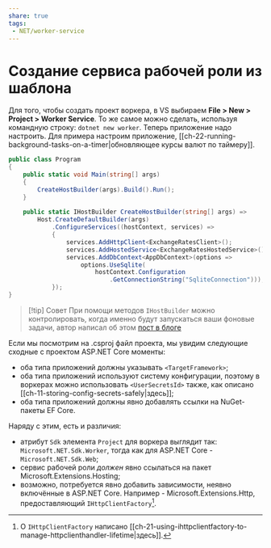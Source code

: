 ```yaml
---
share: true
tags:
 - NET/worker-service
---
```

# Создание сервиса рабочей роли из шаблона
Для того, чтобы создать проект воркера, в VS выбираем **File > New > Project > Worker Service**. То же самое можно сделать, используя командную строку: `dotnet new worker`.
Теперь приложение надо настроить. Для примера настроим приложение, [[ch-22-running-background-tasks-on-a-timer|обновляющее курсы валют по таймеру]].
```csharp
public class Program
{
	public static void Main(string[] args)
	{
		CreateHostBuilder(args).Build().Run();
	}
	
	public static IHostBuilder CreateHostBuilder(string[] args) =>
		Host.CreateDefaultBuilder(args)
			.ConfigureServices((hostContext, services) =>
			{
				services.AddHttpClient<ExchangeRatesClient>();
				services.AddHostedService<ExchangeRatesHostedService>();
				services.AddDbContext<AppDbContext>(options =>
					options.UseSqlite(
						hostContext.Configuration
							.GetConnectionString("SqliteConnection")));
			});
}
```
> [!tip] Совет
> При помощи методов `IHostBuilder` можно контролировать, когда именно будут запускаться ваши фоновые задачи, автор написал об этом [пост в блоге](https://andrewlock.net/controlling-ihostedservice-execution-order-in-aspnetcore-3/)

Если мы посмотрим на .csproj файл проекта, мы увидим следующие сходные с проектом ASP.NET Core моменты:
- оба типа приложений должны указывать `<TargetFramework>`;
- оба типа приложений используют систему конфигурации, поэтому в воркерах можно использовать `<UserSecretsId>` также, как описано [[ch-11-storing-config-secrets-safely|здесь]];
- оба типа приложений должны явно добавлять ссылки на NuGet-пакеты EF Core.

Наряду с этим, есть и различия:
- атрибут `Sdk` элемента `Project` для воркера выглядит так: `Microsoft.NET.Sdk.Worker`, тогда как для ASP.NET Core - `Microsoft.NET.Sdk.Web`;
- сервис рабочей роли *должен* явно ссылаться на пакет Microsoft.Extensions.Hosting;
- возможно, потребуется явно добавить зависимости, неявно включённые в ASP.NET Core. Например - Microsoft.Extensions.Http, предоставляющий `IHttpClientFactory`[^1].

[^1]: О `IHttpClientFactory` написано [[ch-21-using-ihttpclientfactory-to-manage-httpclienthandler-lifetime|здесь]].
